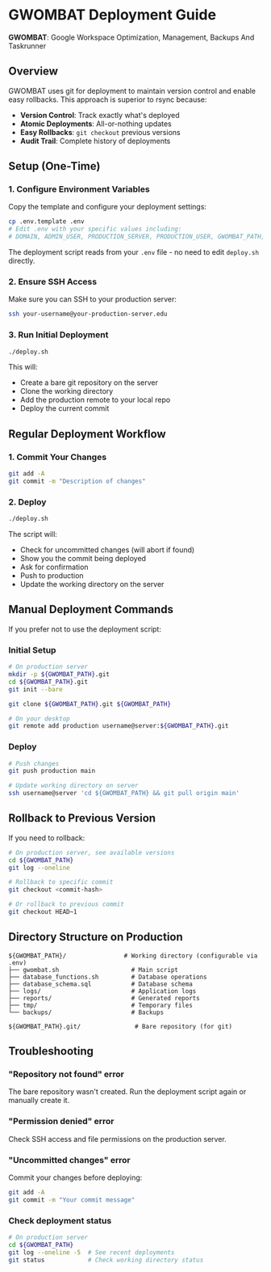 # GWOMBAT Deployment Guide

**GWOMBAT**: Google Workspace Optimization, Management, Backups And Taskrunner

## Overview
GWOMBAT uses git for deployment to maintain version control and enable easy rollbacks. This approach is superior to rsync because:

- **Version Control**: Track exactly what's deployed
- **Atomic Deployments**: All-or-nothing updates  
- **Easy Rollbacks**: `git checkout` previous versions
- **Audit Trail**: Complete history of deployments

## Setup (One-Time)

### 1. Configure Environment Variables
Copy the template and configure your deployment settings:
```bash
cp .env.template .env
# Edit .env with your specific values including:
# DOMAIN, ADMIN_USER, PRODUCTION_SERVER, PRODUCTION_USER, GWOMBAT_PATH, etc.
```

The deployment script reads from your `.env` file - no need to edit `deploy.sh` directly.

### 2. Ensure SSH Access
Make sure you can SSH to your production server:
```bash
ssh your-username@your-production-server.edu
```

### 3. Run Initial Deployment
```bash
./deploy.sh
```

This will:
- Create a bare git repository on the server
- Clone the working directory  
- Add the production remote to your local repo
- Deploy the current commit

## Regular Deployment Workflow

### 1. Commit Your Changes
```bash
git add -A
git commit -m "Description of changes"
```

### 2. Deploy
```bash
./deploy.sh
```

The script will:
- Check for uncommitted changes (will abort if found)
- Show you the commit being deployed
- Ask for confirmation
- Push to production
- Update the working directory on the server

## Manual Deployment Commands

If you prefer not to use the deployment script:

### Initial Setup
```bash
# On production server
mkdir -p ${GWOMBAT_PATH}.git
cd ${GWOMBAT_PATH}.git  
git init --bare

git clone ${GWOMBAT_PATH}.git ${GWOMBAT_PATH}

# On your desktop
git remote add production username@server:${GWOMBAT_PATH}.git
```

### Deploy
```bash
# Push changes
git push production main

# Update working directory on server
ssh username@server 'cd ${GWOMBAT_PATH} && git pull origin main'
```

## Rollback to Previous Version

If you need to rollback:

```bash
# On production server, see available versions
cd ${GWOMBAT_PATH}
git log --oneline

# Rollback to specific commit
git checkout <commit-hash>

# Or rollback to previous commit
git checkout HEAD~1
```

## Directory Structure on Production

```
${GWOMBAT_PATH}/                # Working directory (configurable via .env)
├── gwombat.sh                    # Main script
├── database_functions.sh         # Database operations
├── database_schema.sql           # Database schema
├── logs/                         # Application logs
├── reports/                      # Generated reports  
├── tmp/                          # Temporary files
└── backups/                      # Backups

${GWOMBAT_PATH}.git/               # Bare repository (for git)
```

## Troubleshooting

### "Repository not found" error
The bare repository wasn't created. Run the deployment script again or manually create it.

### "Permission denied" error  
Check SSH access and file permissions on the production server.

### "Uncommitted changes" error
Commit your changes before deploying:
```bash
git add -A
git commit -m "Your commit message"
```

### Check deployment status
```bash
# On production server
cd ${GWOMBAT_PATH}
git log --oneline -5  # See recent deployments
git status            # Check working directory status
```